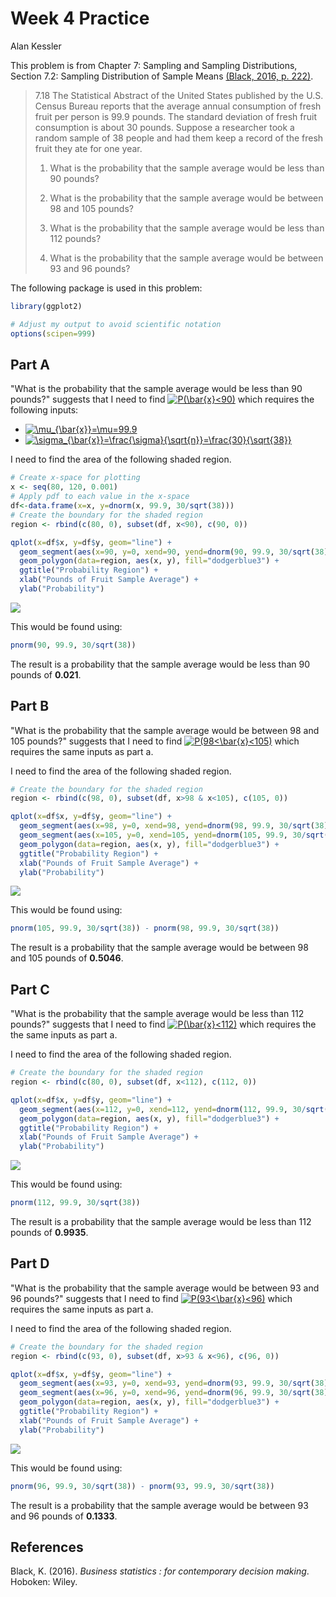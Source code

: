 Week 4 Practice
================
Alan Kessler

This problem is from Chapter 7: Sampling and Sampling Distributions, Section 7.2: Sampling Distribution of Sample Means [(Black, 2016, p. 222)](#ref).

> 7.18
> The Statistical Abstract of the United States published by the U.S. Census Bureau reports that the average annual consumption of fresh fruit per person is 99.9 pounds. The standard deviation of fresh fruit consumption is about 30 pounds. Suppose a researcher took a random sample of 38 people and had them keep a record of the fresh fruit they ate for one year.
>
> 1.  What is the probability that the sample average would be less than 90 pounds?
>
> 2.  What is the probability that the sample average would be between 98 and 105 pounds?
>
> 3.  What is the probability that the sample average would be less than 112 pounds?
>
> 4.  What is the probability that the sample average would be between 93 and 96 pounds?
>
The following package is used in this problem:

``` r
library(ggplot2)

# Adjust my output to avoid scientific notation
options(scipen=999)
```

Part A
------

"What is the probability that the sample average would be less than 90 pounds?" suggests that I need to find <a href="https://www.codecogs.com/eqnedit.php?latex=P(\bar{x}<90)" target="_blank"><img src="https://latex.codecogs.com/png.latex?P(\bar{x}<90)" title="P(\bar{x}<90)" /></a> which requires the following inputs:

-   <a href="https://www.codecogs.com/eqnedit.php?latex=\mu_{\bar{x}}=\mu=99.9" target="_blank"><img src="https://latex.codecogs.com/png.latex?\mu_{\bar{x}}=\mu=99.9" title="\mu_{\bar{x}}=\mu=99.9" /></a>
-   <a href="https://www.codecogs.com/eqnedit.php?latex=\sigma_{\bar{x}}=\frac{\sigma}{\sqrt{n}}=\frac{30}{\sqrt{38}}" target="_blank"><img src="https://latex.codecogs.com/png.latex?\sigma_{\bar{x}}=\frac{\sigma}{\sqrt{n}}=\frac{30}{\sqrt{38}}" title="\sigma_{\bar{x}}=\frac{\sigma}{\sqrt{n}}=\frac{30}{\sqrt{38}}" /></a>

I need to find the area of the following shaded region.

``` r
# Create x-space for plotting
x <- seq(80, 120, 0.001)   
# Apply pdf to each value in the x-space
df<-data.frame(x=x, y=dnorm(x, 99.9, 30/sqrt(38)))
# Create the boundary for the shaded region
region <- rbind(c(80, 0), subset(df, x<90), c(90, 0))

qplot(x=df$x, y=df$y, geom="line") +
  geom_segment(aes(x=90, y=0, xend=90, yend=dnorm(90, 99.9, 30/sqrt(38)))) +
  geom_polygon(data=region, aes(x, y), fill="dodgerblue3") +
  ggtitle("Probability Region") +
  xlab("Pounds of Fruit Sample Average") +
  ylab("Probability")
```

![](README_files/figure-markdown_github/a1-1.png)

This would be found using:

``` r
pnorm(90, 99.9, 30/sqrt(38))
```

The result is a probability that the sample average would be less than 90 pounds of **0.021**.

Part B
------

"What is the probability that the sample average would be between 98 and 105 pounds?" suggests that I need to find <a href="https://www.codecogs.com/eqnedit.php?latex=P(98<\bar{x}<105)" target="_blank"><img src="https://latex.codecogs.com/png.latex?P(98<\bar{x}<105)" title="P(98<\bar{x}<105)" /></a> which requires the same inputs as part a.

I need to find the area of the following shaded region.

``` r
# Create the boundary for the shaded region
region <- rbind(c(98, 0), subset(df, x>98 & x<105), c(105, 0))

qplot(x=df$x, y=df$y, geom="line") +
  geom_segment(aes(x=98, y=0, xend=98, yend=dnorm(98, 99.9, 30/sqrt(38)))) +
  geom_segment(aes(x=105, y=0, xend=105, yend=dnorm(105, 99.9, 30/sqrt(38)))) +
  geom_polygon(data=region, aes(x, y), fill="dodgerblue3") +
  ggtitle("Probability Region") +
  xlab("Pounds of Fruit Sample Average") +
  ylab("Probability")
```

![](README_files/figure-markdown_github/b1-1.png)

This would be found using:

``` r
pnorm(105, 99.9, 30/sqrt(38)) - pnorm(98, 99.9, 30/sqrt(38))
```

The result is a probability that the sample average would be between 98 and 105 pounds of **0.5046**.

Part C
------

"What is the probability that the sample average would be less than 112 pounds?" suggests that I need to find <a href="https://www.codecogs.com/eqnedit.php?latex=P(\bar{x}<112)" target="_blank"><img src="https://latex.codecogs.com/png.latex?P(\bar{x}<112)" title="P(\bar{x}<112)" /></a> which requires the the same inputs as part a.

I need to find the area of the following shaded region.

``` r
# Create the boundary for the shaded region
region <- rbind(c(80, 0), subset(df, x<112), c(112, 0))

qplot(x=df$x, y=df$y, geom="line") +
  geom_segment(aes(x=112, y=0, xend=112, yend=dnorm(112, 99.9, 30/sqrt(38)))) +
  geom_polygon(data=region, aes(x, y), fill="dodgerblue3") +
  ggtitle("Probability Region") +
  xlab("Pounds of Fruit Sample Average") +
  ylab("Probability")
```

![](README_files/figure-markdown_github/c1-1.png)

This would be found using:

``` r
pnorm(112, 99.9, 30/sqrt(38))
```

The result is a probability that the sample average would be less than 112 pounds of **0.9935**.

Part D
------

"What is the probability that the sample average would be between 93 and 96 pounds?" suggests that I need to find <a href="https://www.codecogs.com/eqnedit.php?latex=P(93<\bar{x}<96)" target="_blank"><img src="https://latex.codecogs.com/png.latex?P(93<\bar{x}<96)" title="P(93<\bar{x}<96)" /></a> which requires the same inputs as part a.

I need to find the area of the following shaded region.

``` r
# Create the boundary for the shaded region
region <- rbind(c(93, 0), subset(df, x>93 & x<96), c(96, 0))

qplot(x=df$x, y=df$y, geom="line") +
  geom_segment(aes(x=93, y=0, xend=93, yend=dnorm(93, 99.9, 30/sqrt(38)))) +
  geom_segment(aes(x=96, y=0, xend=96, yend=dnorm(96, 99.9, 30/sqrt(38)))) +
  geom_polygon(data=region, aes(x, y), fill="dodgerblue3") +
  ggtitle("Probability Region") +
  xlab("Pounds of Fruit Sample Average") +
  ylab("Probability")
```

![](README_files/figure-markdown_github/d1-1.png)

This would be found using:

``` r
pnorm(96, 99.9, 30/sqrt(38)) - pnorm(93, 99.9, 30/sqrt(38))
```

The result is a probability that the sample average would be between 93 and 96 pounds of **0.1333**.

References
----------

Black, K. (2016). *Business statistics : for contemporary decision making*. Hoboken: Wiley.
